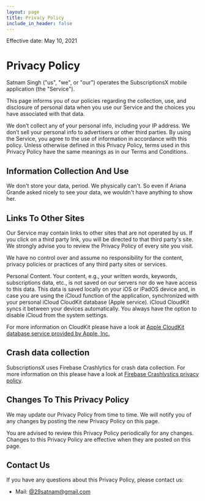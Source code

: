 ```yaml
---
layout: page
title: Privacy Policy
include_in_header: false
---
```

<p>Effective date: May 10, 2021</p>

<h1>Privacy Policy</h1>

<p>Satnam Singh ("us", "we", or "our") operates the SubscriptionsX mobile application (the "Service").</p>

<p>This page informs you of our policies regarding the collection, use, and disclosure of personal data when you use our Service and the choices you have associated with that data.

<p>We don’t collect any of your personal info, including your IP address. We don’t sell your personal info to advertisers or other third parties.  By using the Service, you agree to the use of information in accordance with this policy. Unless otherwise defined in this Privacy Policy, terms used in this Privacy Policy have the same meanings as in our Terms and Conditions.</p>

<h2>Information Collection And Use</h2>

<p>We don't store your data, period. We physically can't. So even if Ariana Grande asked nicely to see your data, we wouldn't have anything to show her.</p>

<h2>Links To Other Sites</h2>
<p>Our Service may contain links to other sites that are not operated by us. If you click on a third party link, you will be directed to that third party's site. We strongly advise you to review the Privacy Policy of every site you visit.</p>
<p>We have no control over and assume no responsibility for the content, privacy policies or practices of any third party sites or services.</p>
<p>Personal Content. Your content, e.g., your written words, keywords, subscriptions data, etc., is not saved on our servers nor do we have access to this data. This data is saved locally on your iOS or iPadOS device and, in case you are using the iCloud function of the application, synchronized with your personal iCloud CloudKit database (Apple service). iCloud CloudKit syncs it between your devices automatically. You always have the option to disable iCloud from the system settings.</p>
<p>For more information on CloudKit please have a look at <a href="https://www.apple.com/privacy/approach-to-privacy/">Apple CloudKit database service provided by Apple, Inc.</a></p>

<h2>Crash data collection</h2>
<p>SubscriptionsX uses Firebase Crashlytics for crash data collection. For more information on this please have a look at <a href="https://firebase.google.com/support/privacy">Firebase Crashlystics privacy policy</a>.</p>

<h2>Changes To This Privacy Policy</h2>
<p>We may update our Privacy Policy from time to time. We will notify you of any changes by posting the new Privacy Policy on this page.</p>
<p>You are advised to review this Privacy Policy periodically for any changes. Changes to this Privacy Policy are effective when they are posted on this page.</p>



<h2>Contact Us</h2>
<p>If you have any questions about this Privacy Policy, please contact us:</p>
<ul>
<li>Mail: <a href="mailto:29satnam@gmail.com?Subject=Question%20regarding%privacy%20policy" target="_top">@29satnam@gmail.com</a></li>
</ul>
